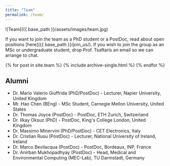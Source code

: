 ```yaml
---
title: "Team"
permalink: /team/
---
```

![Team]({{ base_path }}/assets/images/team.jpg)

If you want to join the team as a PhD student or a PostDoc, read about open
positions [here]({{ base_path }}/join_us/). If you wish to join the group as an
MSc or undergraduate student, drop Prof. Tsaftaris an email so we can arrange to
chat.

{% for post in site.team %}
  {% include archive-single.html %}
{% endfor %}


## Alumni

* Dr. Mario Valerio Giuffrida (PhD/PostDoc) - Lecturer, Napier University,
  United Kingdom
* Mr. Hao Chen (BEng) - MSc Student, Carnegie Mellon University, United States
* Dr. Thomas Joyce (PostDoc) - PostDoc, ETH Zurich, Switzerland
* Dr. Ilkay Oksuz (PhD) - PostDoc, King's College London, United Kingdom
* Dr. Massimo Minervini (PhD/PostDoc) - CET Electronics, Italy
* Dr. Cristian Rusu (PostDoc) - Lecturer, National University of Ireland,
  Ireland
* Dr. Marco Bevilacqua (PostDoc) - PostDoc, Bordeaux, INP, France
* Dr. Anirban Mukhopadhyay (PostDoc) - Head, Medical and Environmental Computing
 (MEC-Lab), TU Darmstadt, Germany
